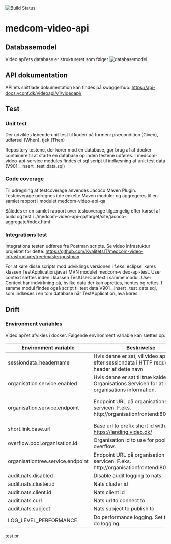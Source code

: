 
![Build Status](https://github.com/KvalitetsIT/medcom-video-api/workflows/Java%20CI%20with%20Maven/badge.svg) 


# medcom-video-api
## Databasemodel 
Video api'ets database er struktureret som følger
![databasemodel](/medcom-video-api-qa/docs/database.png)

## API dokumentation
API'ets snitflade dokumentation kan findes på swaggerhub:
https://api-docs.vconf.dk/videoapi/v1/videoapi/

## Test
### Unit test
Der udvikles løbende unit test til koden på formen: præcondition (Given), udførsel (When), tjek (Then)

Repository testene, der kører mod en database, gør brug af af docker containere til at starte en database op inden testene udføres. I medcom-video-api-service modules findes et sql script til indlæsning af unit test data (V901__insert _test_data.sql)

### Code coverage
Til udregning af testcoverage anvendes Jacoco Maven Plugin. Testcoverage udregnes i de enkelte Maven moduler og aggregeres til en samlet rapport i modulet medcom-video-api-qa

Således er en samlet rapport over testcoverage tilgængelig efter kørsel af build og test i
./medcom-video-api-qa/target/site/jacoco-aggregate/index.html

### Integrations test
Integrations testen udføres fra Postman scripts. Se video infrastuktur projektet for dette:
https://github.com/KvalitetsIT/medcom-video-infrastructure/tree/master/postman

For at køre disse scripts mod udviklings versionen i f.eks. eclipse, køres klassen TestApplication.java i MVN modulet medcom-video-api-test. User context sættes inden i klassen TestUserContext i samme modul. User Context har indvirkning på, hvilke data der kan oprettes, hentes og rettes. I samme modul findes også script til test data V901__insert _test_data.sql, som indlæses i en tom database når TestApplication.java køres.


## Drift
### Environment variables
Video api'et afvikles i docker. Følgende environment variable kan sættes op:

| Environment variable       | Beskrivelse                                                                                      |           Krævet / Default  |
| -------------------------- |--------------------------------------------------------------------------------------------------| -----------------------------|
| sessiondata_headername     | Hvis denne er sat, vil video api'et lede efter sessiondata i HTTP request header af dette navn   | Ikke krævet / Ingen default  |
|organisation.service.enabled| Hvis denne er sat til true kaldes Organisations Servicen for at hente organisations information. | Ikke krævet. Default false. |
|organisation.service.endpoint| Endpoint URL på organisations servicen. F.eks. http://organisationfrontend:80/services           | Ikke krævet. Skal være sat hvis organisation.service.enabled er sat til true. |
|short.link.base.url        | Base url to prefix short id with. F.eks. https://landing.video.dk/                               | Krævet
|overflow.pool.organisation.id | Organisation id to use for pool overflow.                                                        | Krævet
|organisationtree.service.endpoint| Endpoint URL på organisation tree servicen. F.eks. http://organisationfrontend:80/services       | Krævet
|audit.nats.disabled         | Disable audit logging to nats.                                                                   | No
| audit.nats.cluster.id      | Nats cluster id                                                                                  | Yes |
| audit.nats.client.id       | Nats client id                                                                                   | Yes |
| audit.nats.curl            | Nats url to connect to                                                                           | Yes |
| audit.nats.subject         | Nats subject to publish to                                                                       | Yes |
| LOG_LEVEL_PERFORMANCE      | Do performance logging. Set to INFO to do logging.                          | No  Defaults to WARNING | 


test pr
